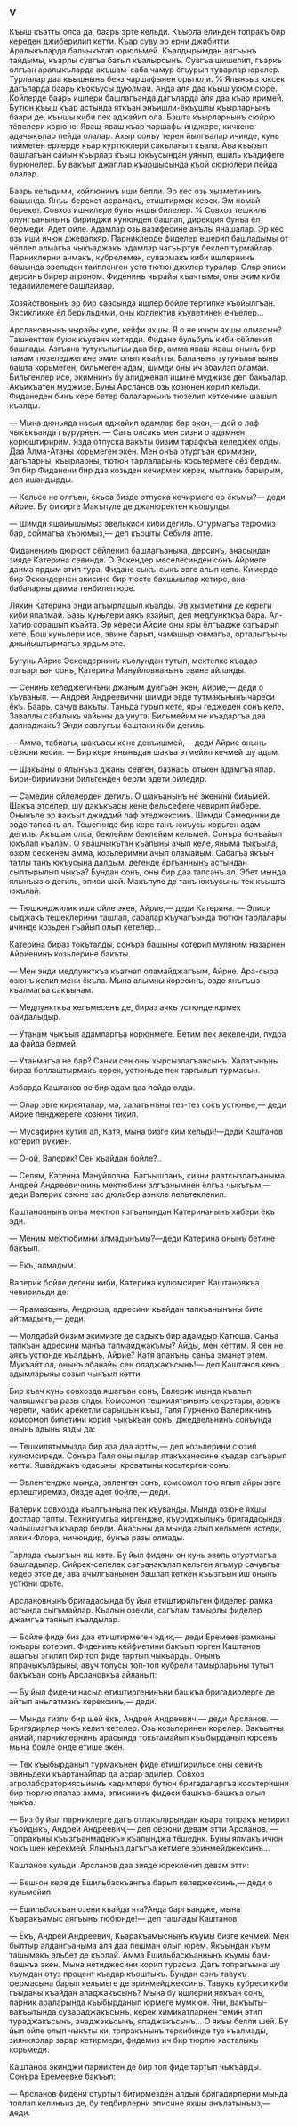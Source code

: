 ### V

Къыш къатты олса да, баарь эрте кельди.
Къыбла елинден топракъ бир кереден джиберилип кетти.
Къар суву эр ерни джибитти.
Аралыкъларда балчыкътап юрюльмей.
Къалдырымдан аягъынъ тайдымы, къарлы сувгъа батып къалырсынъ.
Сувгъа шишелип, гъаркъ олгъан аралыкъларда акъшам-саба чамур ёгъурып туварлар юрелер.
Турлалар даа къышнынъ беяз чаршафынен орьтюли.
%
Ялыньыз юксек дагъларда баарь къокъусы дуюлмай.
Анда аля даа къыш укюм сюре.
Койлерде баарь ишлери башлагъанда дагъларда аля даа къар иримей.
Бутюн къыш къар астында яткъан энъишли-ёкъушлы къырларнынъ баари де, къышы киби пек аджайип ола.
Башта къырларнынъ сюйрю тёпелери корюне.
Яваш-яваш къар чаршафы инджере, кичкене адачыкълар пейда олалар.
Ахыр сонъу терен йылгъалар ичинде, кунь тиймеген ерлерде къар куртюклери сакъланып къала.
Ава къызып башлагъан сайын къырлар къыш юкъусындан уянып, ешиль къадифеге бурюнелер.
Бу вакъыт джаплар къаршысында къой сюрюлери пейда олалар.

Баарь кельдими, койлюнинъ иши белли.
Эр кес озь хызметининъ башында.
Янъы берекет асрамакъ, етиштирмек керек.
Эм номай берекет.
Совхоз ишчилери буны яхшы билелер.
%
Совхоз тешкиль олунгъанынынъ биринджи кунюнден башлап, дирекция бунъа ёл бермеди.
Адет ойле.
Адамлар озь вазифесине анълы янашалар.
Эр кес озь иши ичюн джевапкяр.
Парниклерде фиделер ешерип башладымы от чёплеп алмагъа чыкъаджакъ адамлар чагъыртув беклеп турмайлар.
Парниклерни ачмакъ, кубрелемек, сувармакъ киби ишлернинъ башында эвельден таипленген уста тютюнджилер туралар.
Олар эписи дерсинъ бирер агроном.
Фиденинъ чырайы къачтымы, оны эким киби тедавийлемеге башлайлар.

Хозяйствонынъ эр бир саасында ишлер бойле тертипке къойылгъан.
Эксикликке ёл берильдими, оны коллектив къуветинен енъелер...

Арслановнынъ чырайы куле, кейфи яхшы.
Я о не ичюн яхшы олмасын?
Ташкенттен буюк къуванч кетирди.
Фидане бульбуль киби сёйленип башлады.
Азгъана тутукълыгьы даа бар, амма яваш-яваш онынъ бир тамам тюзеледжегине эмин олып къайтты.
Баланынъ тутукълыгъыны башта корьмеген, бильмеген адам, шимди оны ич абайлап оламай.
Бильгенлер исе, экимнинъ бу алидженап ишине муджизе деп бакъалар.
Акъикъатен муджизе.
Буны Арсланов озь козюнен корип кельди.
Фиданеден бинъ кере бетер балаларнынъ тюзелип кеткенине шашып къалды.

— Мына дюньяда насыл аджайип адамлар бар экен,— дей о лаф чыкъкъанда гъурурнен.
— Сагъ олсакъ мен сизни о адамнен корюштиририм.
Язда отпуска вакъты бизим тарафкъа келеджек олды.
Даа Алма-Атаны корьмеген экен.
Мен онъа отургъан еримизни, дагъларны, къырларны, тютюн тарлаларыны косьтермеге сёз бердим.
Эп бир Фиданени бир даа козьден кечирмек керек, мытлакъ барырым, деп ишандырды.

— Кельсе не олгъан, ёкъса бизде отпуска кечирмеге ер ёкъмы?— деди Айрие.
Бу фикирге Макъпуле де джанюректен къошулды.

— Шимди яшайышымыз эвелькиси киби дегиль.
Отурмагъа тёрюмиз бар, соймагъа къоюмыз,— деп къошты Себиля апте.

Фиданенинъ дюрюст сёйленип башлагъанына, дерсинъ, анасындан зияде Катерина севинди.
О Эскендер меселесинден сонъ Айриеге даима ярдым этип тура.
Фидане сыкъ-сыкъ эвге алып келе.
Кимерде бир Эскендернен экисине бир тюсте бахшышлар кетире, ана-бабаларны даима тенбилеп юре.

Лякин Катерина энди агъырлашып къалды.
Эв хызметини де кереги киби япалмай.
Базы куньлери аякъ язайып, деп медпункткъа бара.
Ал-хатир сорашып къайта.
Эр кереси Айрие оны яры ёлгъадже озгъарып кете.
Бош куньлери исе, эвине барып, чамашыр ювмагъа, орталыгъыны джыйыштырмагъа ярдым эте.

Бугунь Айрие Эскендернинъ къолундан тутып, мектепке къадар озгъаргъан сонъ, Катерина Мануйловнанынъ эвине айланды.

— Сенинъ келеджегинъни джаным дуйгъан экен, Айрие,— деди о къуванып.
— Андрей Андреевични шимди эвде тутмакънынъ чареси ёкъ.
Баарь, сачув вакъты.
Танъда гурып кете, яры геджеден сонъ келе.
Заваллы сабалыкь чайыны да унута.
Бильмейим не къадаргъа даа даянаджакъ?
Энди савлугъы баштаки киби дегиль.

— Амма, табиаты, шакъасы кене денъишмей,— деди Айрие онынъ сёзюни кесип.
— Бир кере янынъдан шакъа этмейип кечмей шу адам.

— Шакъаны о ялынъыз джаны севген, базнасы отькен адамгъа япар.
Бири-биримизни бильгенден берли адети ойледир.

— Самедин ойлелерден дегиль.
О шакъанынъ не экенини бильмей.
Шакъа этселер, шу дакъкъасы кене фельсефеге чевирип йибере.
Онынъле эр вакъыт джиддий лаф этеджексииъ.
Шимди Самединни де эвде тапсанъ ал.
Тёшегинде бир кере танъ юкъусы корьген адам дегиль.
Акъшам олса, беклейим беклейим кельмей.
Сонъра бонъайып юкълап къалам.
О явашчыкътан къапыны ачып келе, яныма тыкъыла, озюм сескенем амма, козьлеримни ачып оламайым.
Сабагъа якъын татлы танъ юкъусына далдым, дегенде ёргъаннынъ астындан сыптырылып чыкъа?
Бундан сонъ, оны бир даа тапсанъ ал.
Эбет мында ялынъыз о дегиль, эписи шай.
Макъпуле де танъ юкъусыны тек къышта юкълай.

— Тюшюнджилик иши ойле экен, Айрие,— деди Катерина.
— Эписи сыджакъ тёшеклерини ташлап, сабалар къучагъында тютюн тарлалары ичинде козьден гъайып олып кетелер...

Катерина бираз токъталды, сонъра башыны котерип муляним назарнен Айриенинъ козьлерине бакъты.

— Мен энди медпункткъа къатнап оламайджагъым, Айрне.
Ара-сыра озюнъ келип мени ёкъла.
Мына алымны коресинъ, эвде янъгъыз къалмагьа сакъынам.

— Медпункткъа кельмесенъ де, бираз аякъ устюнде юрмек файдалыдыр.

— Утанам чыкъып адамларгъа корюнмеге.
Бетим пек лекеленди, пудра да файда бермей.

— Утанмагъа не бар?
Санки сен оны хырсызлагъансынъ.
Халатынъны бираз боллаштырмакъ керек, устюнъде пек таргылып турмасын.

Азбарда Каштанов ве бир адам даа пейда олды.

— Олар эвге киреяталар, ма, халатынъны тез-тез сокъ устюнъе,— деди Айрие пенджереге козюни тикип.

— Мусафирни кутип ал, Катя, мына бизге ким кельди!—деди Каштанов котерип рухиен.

— О-ой, Валерик!
Сен къайдан бойле?..

— Селям, Катенна Мануйловна.
Багъышланъ, сизни раатсызлагъаныма.
Андрей Андреевичнинь мектюбини алгъанымнен ёлгъа чыкътым,— деди Валерик озюне хас дюльбер аэнкле пельтекленип.

Каштановнынъ онъа мектюп язгъанындан Катеринанынъ хабери ёкъ эди.

— Меним мектюбимни алмадынъмы?—деди Катерина онынъ бетине бакъып.

— Екъ, алмадым.

Валерик бойле дегени киби, Катерина кулюмсиреп Каштановкъа чевирильди де:

— Ярамазсынъ, Андрюша, адресини къайдан тапкъанынъны биле айтмадынъ,— деди.

— Молдабай бизим экимизге де садыкъ бир адамдыр Катюша.
Санъа тапкъан адресини манъа тапмайджакъмы?
Айды, мен кеттим.
Я сен не аякъ устюнде къалдынъ, Айрие?
Катя апанъны санъа эманет этем.
Мукъайт ол, онынъ эбанайы сен оладжакъсынъ!— деп Каштанов кенъ адымларыны созып чыкъып кетти.

Бир къач кунь совхозда яшагъан сонъ, Валерик мында къалып чалышмагъа разы олды.
Комсомол тешкилятынынъ секретары, арыкъ черели, чабик арекетли сарышын къыз, Галя Гурченко Валерикнинъ комсомол билетини корип чыкъкъан сонъ, джедвельнинъ сонъунда онынь адыны язды да:

— Тешкилятымызда бир аза даа артты,— деп козьлерини сюзип кулюмсиреди.
Сонъра Галя оны яшлар ятакъханесине къадар озгъарып кетти.
Яшайджакъ одасыны, кроватыны косьтерген сонъ:

— Эвленгендже мында, эвленген сонъ, комсомол тою япып айры эвге ерлештиремиз, бизде адет бойле,— деди.

Валерик совхозда къалгъанына пек къуванды.
Мында озюне яхшы достлар тапты.
Техникумгъа киргендже, къуруджылыкъ бригадасында чалышмагъа къарар берди.
Анасыны да мында алып кельмеге истеди, лякин Флора, ничюндир, бунъа разы олмады.

Тарлада къызгъын иш кете.
Бу йыл фидени он кунь эвель отуртмагъа башладылар.
Сийрек-сепелек сагъанакълап кельген ягъмур сачувгъа кедер этсе де, ава ачылгъанынен башлап кеткен къызгъын иш онынъ устюни орьте.

Арслановнынъ бригадасында бу йыл етиштирильген фиделер рамка астында сыгъмайлар.
Къалын озекли, сагълам тамырлы фиделер джамгъа таянып къалдылар.

— Бойле фиде биз даа етиштирмеген эдик,— деди Еремеев рамканы юкъары котерип.
Фиденинъ кейфиетини бакъып юрген Каштанов ашагъы эгилип бир топ фиде тартып чыкъарды.
Онынъ япрачыкъларыны, авуч толусы топ-топ кубрели тамырларыны тутып бакъкъан сонъ Арслановкъа айланып:

— Бу йыл фидени насыл етиштиргенинъни башкъа бригадирлерге де айтып анълатмакъ керексинъ,— деди.

— Мында гизли бир шей ёкъ, Андрей Андреевич,— деди Арсланов.
— Бригадирлер чокъ келип кетелер.
Озь козьлеринен корелер.
Вакъытны аямай, парниклернинъ арасында токьтамайып къыбырданып юрсенъ мына бойле фнде етише экен.

— Тек къыбырданып турмакънен фиде етиштирильсе оны сенинъ эвинъдеки къартанайлар да асрар эдилер.
Совхоз агролабораториясыиынъ хадимлери бутюн бригадаларгъа косьтеришни бир тюрлю япалар амма, эписининъ фидеси башкъа-башкъа олып чыкъа.

— Биз бу йыл парниклерге дагъ отлакъларындан къара топракъ кетирип къойдыкъ, Андрей Андреевич,— деп сёзюни девам этти Арсланов.
— Топракъны къызгъанмадыкъ» къалынджа тёшеднк.
Буны япмакъ ичюн чокъ шен керекмей.
Ялынъыз дагъгъа кетмеге эринмейджексинъ...

Каштанов кульди.
Арсланов даа зияде юрекленип девам этти:

— Беш-он кере де Ешильбаскъангъа барып келеджексинъ,— деди о кульмейип.

— Ешильбаскъан озени къайда ята?Анда баргъандже, мына Къаракъамыс аягъынъ тюбюнде!— деп ташлады Каштанов.

— Ёкъ, Андрей Андреевич, Кьаракъамыснынъ къумы бизге кечмей.
Мен былтыр алдангъаныма аля даа пешман олып юрем.
Якъындан къум ташымакъ эльбет де къолай.
Амма Ешильбаскъаннынъ къумы бам-башкъа экен.
Мына нетиджесини корип турасыз.
Дагъ топрагъына шу къумдан отуз процент къадар къоштыкъ.
Бундан сонъ тавукъ фермасына барып кельмеге де эринмейджексинъ.
Тавукъ кубреси киби гъыданы къайдан аладжакъсынъ?
Мына бу ишлерни япкъан сонъ, парник араларында къыбырданып юрмеге мумкюн.
Яни, вакъыты-вакъытында сувараджакъсынъ, керек химикатларнен темин этип тураджакъсынъ, ачаджакъсынъ, япаджакъсынъ...
О якъы белли шей.
Бу йыл ойле олып чыкъты ки, топракънынъ теркибинде туз къалмады, зиянкярлар зарар кетирмеди, фидемиз ич бир тюрлю хасталыкъ корьмеди.

Каштанов экинджи парниктен де бир топ фиде тартып чыкъарды.
Сонъра Еремеевке бакъып:

— Арсланов фидени отуртып битирмезден алдын бригадирлерни мында топлап келинъиз де, бу тедбирлерни эписине яхшы анълатынъыз,— деди.
